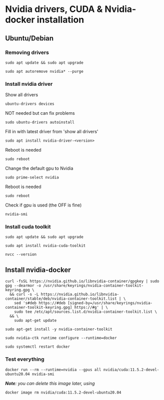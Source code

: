 # Nvidia drivers, CUDA & Nvidia-docker installation

## Ubuntu/Debian
### Removing drivers  

```
sudo apt update && sudo apt upgrade
```
  

```
sudo apt autoremove nvidia* --purge
```
  
### Install nvidia driver  
Show all drivers  
```
ubuntu-drivers devices
```
  
NOT needed but can fix problems  
```
sudo ubuntu-drivers autoinstall
```
  
Fill in with latest driver from 'show all drivers'  
```
sudo apt install nvidia-driver-<version>
```
  
Reboot is needed  
```
sudo reboot
```
  
Change the default gpu to Nvidia  
```
sudo prime-select nvidia
```
  
Reboot is needed  
```
sudo reboot
```
  
Check if gpu is used (the OFF is fine)  
```
nvidia-smi
```
  
### Install cuda toolkit  
```
sudo apt update && sudo apt upgrade
```
  

```
sudo apt install nvidia-cuda-toolkit
```
  

```
nvcc --version
```
  
## Install nvidia-docker  
```
curl -fsSL https://nvidia.github.io/libnvidia-container/gpgkey | sudo gpg --dearmor -o /usr/share/keyrings/nvidia-container-toolkit-keyring.gpg \
  && curl -s -L https://nvidia.github.io/libnvidia-container/stable/deb/nvidia-container-toolkit.list | \
    sed 's#deb https://#deb [signed-by=/usr/share/keyrings/nvidia-container-toolkit-keyring.gpg] https://#g' | \
    sudo tee /etc/apt/sources.list.d/nvidia-container-toolkit.list \
  && \
    sudo apt-get update
```
  
    
```
sudo apt-get install -y nvidia-container-toolkit
```
  

```
sudo nvidia-ctk runtime configure --runtime=docker
```
  

```
sudo systemctl restart docker
```
  
### Test everything
```
docker run --rm --runtime=nvidia --gpus all nvidia/cuda:11.5.2-devel-ubuntu20.04 nvidia-smi
```

_**Note**: you can delete this image later, using_
```
docker image rm nvidia/cuda:11.5.2-devel-ubuntu20.04
```
